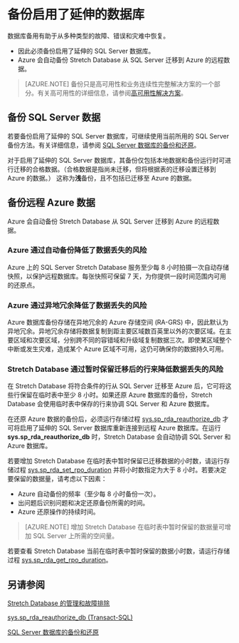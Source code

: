 <properties
    pageTitle="备份启用了延伸的数据库 | Azure"
    description="了解如何备份启用了延伸的数据库。"
    services="sql-server-stretch-database"
    documentationcenter=""
    author="Antvgski"
    manager="johnmac"
    editor="douglasl" />
<tags
    ms.assetid="a196f858-ef8f-47b5-b9db-bb7db98d48bd"
    ms.service="sql-server-stretch-database"
    ms.workload="data-management"
    ms.tgt_pltfrm="na"
    ms.devlang="na"
    ms.topic="article"
    ms.date="01/23/2017"
    wacn.date="03/24/2017"
    ms.author="douglasl" />  


# 备份启用了延伸的数据库
数据库备用有助于从多种类型的故障、错误和灾难中恢复。

* 因此必须备份启用了延伸的 SQL Server 数据库。
* Azure 会自动备份 Stretch Database 从 SQL Server 迁移到 Azure 的远程数据。

> [AZURE.NOTE]
> 备份只是高可用性和业务连续性完整解决方案的一个部分。有关高可用性的详细信息，请参阅[高可用性解决方案](https://msdn.microsoft.com/zh-cn/library/ms190202.aspx)。
> 
> 

## 备份 SQL Server 数据
若要备份启用了延伸的 SQL Server 数据库，可继续使用当前所用的 SQL Server 备份方法。有关详细信息，请参阅 [SQL Server 数据库的备份和还原](https://msdn.microsoft.com/zh-cn/library/ms187048.aspx)。

对于启用了延伸的 SQL Server 数据库，其备份仅包括本地数据和备份运行时可进行迁移的合格数据。（合格数据是指尚未迁移，但将根据表的迁移设置迁移到 Azure 的数据。） 这称为**浅**备份，且不包括已迁移至 Azure 的数据。

## 备份远程 Azure 数据
Azure 会自动备份 Stretch Database 从 SQL Server 迁移到 Azure 的远程数据。

### Azure 通过自动备份降低了数据丢失的风险
Azure 上的 SQL Server Stretch Database 服务至少每 8 小时拍摄一次自动存储快照，以保护远程数据库。每张快照可保留 7 天，为你提供一段时间范围内可用的还原点。

### Azure 通过异地冗余降低了数据丢失的风险
Azure 数据库备份存储在异地冗余的 Azure 存储空间 (RA-GRS) 中，因此默认为异地冗余。异地冗余存储将数据复制到距主要区域数百英里以外的次要区域。在主要区域和次要区域，分别跨不同的容错域和升级域复制数据三次。即使某区域整个中断或发生灾难，造成某个 Azure 区域不可用，这仍可确保你的数据持久可用。

### <a name="stretchRPO"></a>Stretch Database 通过暂时保留迁移后的行来降低数据丢失的风险
在 Stretch Database 将符合条件的行从 SQL Server 迁移至 Azure 后，它可将这些行保留在临时表中至少 8 小时。如果还原 Azure 数据库的备份，Stretch Database 会使用临时表中保存的行来协调 SQL Server 和 Azure 数据库。

在还原 Azure 数据的备份后，必须运行存储过程 [sys.sp\_rda\_reauthorize\_db](https://msdn.microsoft.com/zh-cn/library/mt131016.aspx) 才可将启用了延伸的 SQL Server 数据库重新连接到远程 Azure 数据库。在运行 **sys.sp\_rda\_reauthorize\_db** 时，Stretch Database 会自动协调 SQL Server 和 Azure 数据库。

若要增加 Stretch Database 在临时表中暂时保留已迁移数据的小时数，请运行存储过程 [sys.sp\_rda\_set\_rpo\_duration](https://msdn.microsoft.com/zh-cn/library/mt707766.aspx) 并将小时数指定为大于 8 小时。若要决定要保留的数据量，请考虑以下因素：

* Azure 自动备份的频率（至少每 8 小时备份一次）。
* 出问题后识别问题和决定还原备份所需的时间。
* Azure 还原操作的持续时间。

> [AZURE.NOTE]
> 增加 Stretch Database 在临时表中暂时保留的数据量可增加 SQL Server 上所需的空间量。
> 
> 

若要查看 Stretch Database 当前在临时表中暂时保留的数据小时数，请运行存储过程 [sys.sp\_rda\_get\_rpo\_duration](https://msdn.microsoft.com/zh-cn/library/mt707767.aspx)。

## 另请参阅
[Stretch Database 的管理和故障排除](/documentation/articles/sql-server-stretch-database-manage/)

[sys.sp\_rda\_reauthorize\_db (Transact-SQL)](https://msdn.microsoft.com/zh-cn/library/mt131016.aspx)

[SQL Server 数据库的备份和还原](https://msdn.microsoft.com/zh-cn/library/ms187048.aspx)

<!---HONumber=Mooncake_0320_2017-->
<!--Update_Description:update meta properties;wording update-->